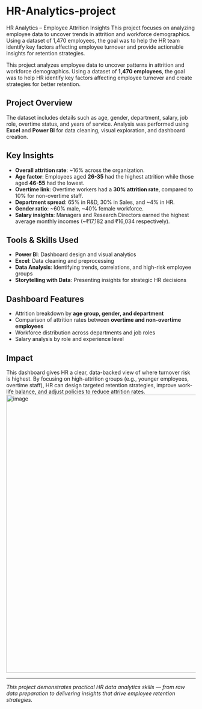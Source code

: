 # HR-Analytics-project
HR Analytics  – Employee Attrition Insights  This project focuses on analyzing employee data to uncover trends in attrition and workforce demographics. Using a dataset of 1,470 employees, the goal was to help the HR team identify key factors affecting employee turnover and provide actionable insights for retention strategies.

This project analyzes employee data to uncover patterns in attrition and workforce demographics. Using a dataset of **1,470 employees**, the goal was to help HR identify key factors affecting employee turnover and create strategies for better retention.

## Project Overview
The dataset includes details such as age, gender, department, salary, job role, overtime status, and years of service. Analysis was performed using **Excel** and **Power BI** for data cleaning, visual exploration, and dashboard creation.

## Key Insights
- **Overall attrition rate**: ~16% across the organization.
- **Age factor**: Employees aged **26-35** had the highest attrition while those aged **46-55** had the lowest.
- **Overtime link**: Overtime workers had a **30% attrition rate**, compared to 10% for non-overtime staff.
- **Department spread**: 65% in R&D, 30% in Sales, and ~4% in HR.
- **Gender ratio**: ~60% male, ~40% female workforce.
- **Salary insights**: Managers and Research Directors earned the highest average monthly incomes (~₹17,182 and ₹16,034 respectively).

## Tools & Skills Used
- **Power BI**: Dashboard design and visual analytics
- **Excel**: Data cleaning and preprocessing
- **Data Analysis**: Identifying trends, correlations, and high-risk employee groups
- **Storytelling with Data**: Presenting insights for strategic HR decisions

## Dashboard Features
- Attrition breakdown by **age group, gender, and department**
- Comparison of attrition rates between **overtime and non-overtime employees**
- Workforce distribution across departments and job roles
- Salary analysis by role and experience level

## Impact
This dashboard gives HR a clear, data-backed view of where turnover risk is highest. By focusing on high-attrition groups (e.g., younger employees, overtime staff), HR can design targeted retention strategies, improve work-life balance, and adjust policies to reduce attrition rates.
<img width="1332" height="740" alt="image" src="https://github.com/user-attachments/assets/2386c051-1b5f-4a9a-8e35-21c56c4d241b" />


---

*This project demonstrates practical HR data analytics skills — from raw data preparation to delivering insights that drive employee retention strategies.*
